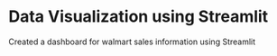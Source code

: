 # Data Visualization using Streamlit
 Created a dashboard for walmart sales information using Streamlit
